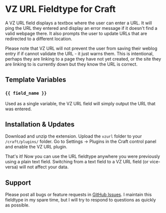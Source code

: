 VZ URL Fieldtype for Craft
==========================

A VZ URL field displays a textbox where the user can enter a URL. It will ping the URL they entered and display an error message if it doesn't find a valid webpage there. It also prompts the user to update URLs that are redirected to a different location.

Please note that VZ URL will not prevent the user from saving their weblog entry if if cannot validate the URL - it just warns them. This is intentional, perhaps they are linking to a page they have not yet created, or the site they are linking to is currently down but they know the URL is correct.

Template Variables
------------------

### `{{ field_name }}`

Used as a single variable, the VZ URL field will simply output the URL that was entered.

Installation & Updates
----------------------

Download and unzip the extension. Upload the `vzurl` folder to your `/craft/plugins/` folder. Go to Settings -> Plugins in the Craft control panel and enable the VZ URL plugin.

That's it! Now you can use the URL fieldtype anywhere you were previously using a plain text field. Switching from a text field to a VZ URL field (or vice-versa) will not affect your data.

Support
-------

Please post all bugs or feature requests in [GitHub Issues](https://github.com/elivz/VzUrl-Craft/issues). I maintain this fieldtype in my spare time, but I will try to respond to questions as quickly as possible.